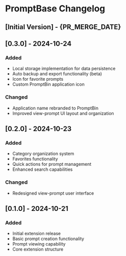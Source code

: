 # PromptBase Changelog

## [Initial Version] - {PR_MERGE_DATE}

## [0.3.0] - 2024-10-24
### Added
- Local storage implementation for data persistence
- Auto backup and export functionality (beta)
- Icon for favorite prompts
- Custom PromptBin application icon

### Changed
- Application name rebranded to PromptBin
- Improved view-prompt UI layout and organization

## [0.2.0] - 2024-10-23
### Added
- Category organization system
- Favorites functionality
- Quick actions for prompt management
- Enhanced search capabilities

### Changed
- Redesigned view-prompt user interface

## [0.1.0] - 2024-10-21
### Added
- Initial extension release
- Basic prompt creation functionality
- Prompt viewing capability
- Core extension structure
